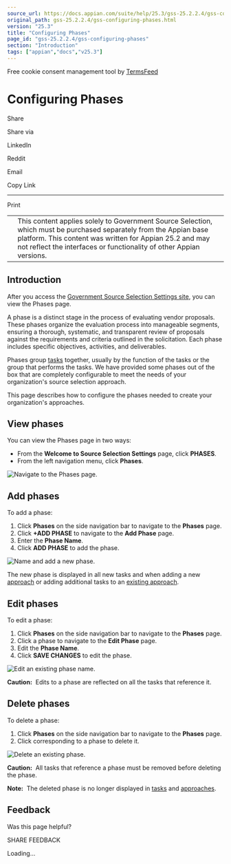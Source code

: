 ```yaml
---
source_url: https://docs.appian.com/suite/help/25.3/gss-25.2.2.4/gss-configuring-phases.html
original_path: gss-25.2.2.4/gss-configuring-phases.html
version: "25.3"
title: "Configuring Phases"
page_id: "gss-25.2.2.4/gss-configuring-phases"
section: "Introduction"
tags: ["appian","docs","v25.3"]
---
```



Free cookie consent management tool by [TermsFeed](https://www.termsfeed.com/)

# Configuring Phases

Share

Share via

LinkedIn

Reddit

Email

Copy Link

* * *

Print

<table><tbody><tr><td><i class="fa fa-check-square-o" aria-hidden="true"></i></td><td>This content applies solely to Government Source Selection, which must be purchased separately from the Appian base platform. This content was written for Appian 25.2 and may not reflect the interfaces or functionality of other Appian versions.</td></tr></tbody></table>

## Introduction

After you access the [Government Source Selection Settings site](gss-accessing-settings-site.html), you can view the Phases page.

A phase is a distinct stage in the process of evaluating vendor proposals. These phases organize the evaluation process into manageable segments, ensuring a thorough, systematic, and transparent review of proposals against the requirements and criteria outlined in the solicitation. Each phase includes specific objectives, activities, and deliverables.

Phases group [tasks](gss-configuring-tasks.html) together, usually by the function of the tasks or the group that performs the tasks. We have provided some phases out of the box that are completely configurable to meet the needs of your organization's source selection approach.

This page describes how to configure the phases needed to create your organization's approaches.

## View phases

You can view the Phases page in two ways:

-   From the **Welcome to Source Selection Settings** page, click **PHASES**.
-   From the left navigation menu, click **Phases**.

![Navigate to the Phases page.](images/view_phases.png)

## Add phases

To add a phase:

1.  Click **Phases** on the side navigation bar to navigate to the **Phases** page.
2.  Click **+ADD PHASE** to navigate to the **Add Phase** page.
3.  Enter the **Phase Name**.
4.  Click **ADD PHASE** to add the phase.

![Name and add a new phase.](images/add_new_phases.png)

The new phase is displayed in all new tasks and when adding a new [approach](gss-configuring-approaches.html) or adding additional tasks to an [existing approach](gss-configuring-approaches.html).

## Edit phases

To edit a phase:

1.  Click **Phases** on the side navigation bar to navigate to the **Phases** page.
2.  Click a phase to navigate to the **Edit Phase** page.
3.  Edit the **Phase Name**.
4.  Click **SAVE CHANGES** to edit the phase.

![Edit an existing phase name.](images/edit_phases.png)

**Caution:**  Edits to a phase are reflected on all the tasks that reference it.

## Delete phases

To delete a phase:

1.  Click **Phases** on the side navigation bar to navigate to the **Phases** page.
2.  Click corresponding to a phase to delete it.

![Delete an existing phase.](images/delete_phases.png)

**Caution:**  All tasks that reference a phase must be removed before deleting the phase.

**Note:**  The deleted phase is no longer displayed in [tasks](gss-configuring-tasks.html) and [approaches](gss-configuring-phases.html).

## Feedback

Was this page helpful?

SHARE FEEDBACK

Loading...